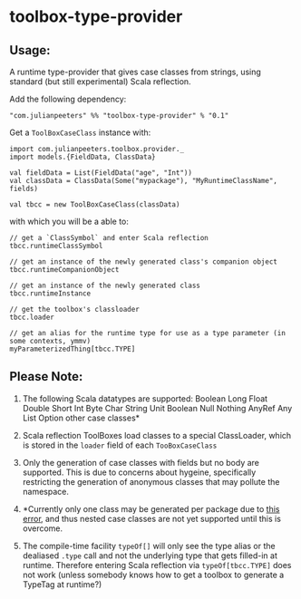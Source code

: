 toolbox-type-provider
=====================

Usage:
------

A runtime type-provider that gives case classes from strings, using standard (but still experimental) Scala reflection.


Add the following dependency: 
  
    "com.julianpeeters" %% "toolbox-type-provider" % "0.1"

Get a `ToolBoxCaseClass` instance with:

    import com.julianpeeters.toolbox.provider._
    import models.{FieldData, ClassData}

    val fieldData = List(FieldData("age", "Int"))
    val classData = ClassData(Some("mypackage"), "MyRuntimeClassName", fields)
    
    val tbcc = new ToolBoxCaseClass(classData)

with which you will be a able to:

    // get a `ClassSymbol` and enter Scala reflection
    tbcc.runtimeClassSymbol

    // get an instance of the newly generated class's companion object
    tbcc.runtimeCompanionObject

    // get an instance of the newly generated class
    tbcc.runtimeInstance

    // get the toolbox's classloader
    tbcc.loader

    // get an alias for the runtime type for use as a type parameter (in some contexts, ymmv)
    myParameterizedThing[tbcc.TYPE]

Please Note:
------------

1) The following Scala datatypes are supported:
    Boolean
    Long
    Float
    Double
    Short
    Int
    Byte
    Char
    String
    Unit
    Boolean
    Null
    Nothing
    AnyRef
    Any
    List
    Option
  other case classes*

2) Scala reflection ToolBoxes load classes to a special ClassLoader, which is stored in the `loader` field of each `TooBoxCaseClass`

3) Only the generation of case classes with fields but no body are supported. This is due to concerns about hygeine, specifically restricting the generation of anonymous classes that may pollute the namespace.

4) *Currently only one class may be generated per package due to [this error](https://github.com/julianpeeters/toolbox-salat-example/blob/two_classes_error/src/main/scala/Main.scala#L59), and thus nested case classes are not yet supported until this is overcome. 

5) The compile-time facility `typeOf[]` will only see the type alias or the dealiased `.type` call and not the underlying type that gets filled-in at runtime. Therefore entering Scala reflection via `typeOf[tbcc.TYPE]` does not work (unless somebody knows how to get a toolbox to generate a TypeTag at runtime?)

